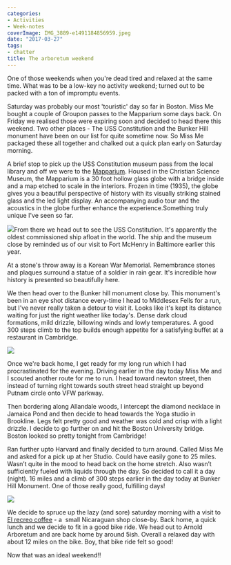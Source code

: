 ```yaml
---
categories:
- Activities
- Week-notes
coverImage: IMG_3889-e1491184856959.jpeg
date: "2017-03-27"
tags:
- chatter
title: The arboretum weekend
---
```


One of those weekends when you're dead tired and relaxed at the same time. What was to be a low-key no activity weekend; turned out to be packed with a ton of impromptu events.

Saturday was probably our most 'touristic' day so far in Boston. Miss Me bought a couple of Groupon passes to the Mapparium some days back. On Friday we realised those were expiring soon and decided to head there this weekend. Two other places - The USS Constitution and the Bunker Hill monument have been on our list for quite sometime now. So Miss Me packaged these all together and chalked out a quick plan early on Saturday morning.

<!--more-->

A brief stop to pick up the USS Constitution museum pass from the local library and off we were to the [Mapparium](https://www.marybakereddylibrary.org/project/mapparium/). Housed in the Christian Science Museum, the Mapparium is a 30 foot hollow glass globe with a bridge inside and a map etched to scale in the interiors. Frozen in time (1935), the globe gives you a beautiful perspective of history with its visually striking stained glass and the led light display. An accompanying audio tour and the acoustics in the globe further enhance the experience.Something truly unique I've seen so far.

![](images/32828089144_b530d1d628_o-e1490837881500-225x300.jpg)From there we head out to see the USS Constitution. It's apparently the oldest commissioned ship afloat in the world. The ship and the museum close by reminded us of our visit to Fort McHenry in Baltimore earlier this year.

At a stone's throw away is a Korean War Memorial. Remembrance stones and plaques surround a statue of a soldier in rain gear. It's incredible how history is presented so beautifully here.

We then head over to the Bunker hill monument close by. This monument's been in an eye shot distance every-time I head to Middlesex Fells for a run, but I've never really taken a detour to visit it. Looks like it's kept its distance waiting for just the right weather like today's. Dense dark cloud formations, mild drizzle, billowing winds and lowly temperatures. A good 300 steps climb to the top builds enough appetite for a satisfying buffet at a restaurant in Cambridge.

![](images/IMG_3887-e1490829211947-225x300.jpeg)

Once we're back home, I get ready for my long run which I had procrastinated for the evening. Driving earlier in the day today Miss Me and I scouted another route for me to run. I head toward newton street, then instead of turning right towards south street head straight up beyond Putnam circle onto VFW parkway.

Then bordering along Allandale woods, I intercept the diamond necklace in Jamaica Pond and then decide to head towards the Yoga studio in Brookline. Legs felt pretty good and weather was cold and crisp with a light drizzle. I decide to go further on and hit the Boston University bridge. Boston looked so pretty tonight from Cambridge!

Ran further upto Harvard and finally decided to turn around. Called Miss Me and asked for a pick up at her Studio. Could have easily gone to 25 miles. Wasn’t quite in the mood to head back on the home stretch. Also wasn’t sufficiently fueled with liquids through the day. So decided to call it a day (night). 16 miles and a climb of 300 steps earlier in the day today at Bunker Hill Monument. One of those really good, fulfilling days!

![](images/IMG_3889-1024x768.jpeg)

We decide to spruce up the lazy (and sore) saturday morning with a visit to [El recreo coffee](http://www.elrecreoestatecoffee.com/) - a  small Nicaraguan shop close-by. Back home, a quick lunch and we decide to fit in a good bike ride. We head out to Arnold Arboretum and are back home by around 5ish. Overall a relaxed day with about 12 miles on the bike. Boy, that bike ride felt so good!

Now that was an ideal weekend!!
